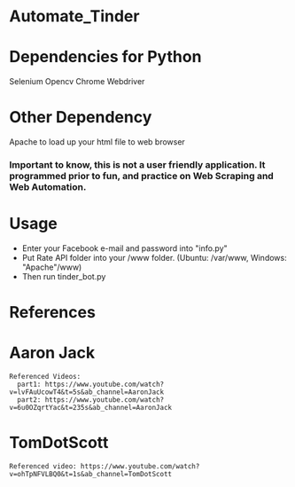 # Automate_Tinder

# Dependencies for Python
  Selenium
  Opencv
  Chrome Webdriver
# Other Dependency
  Apache to load up your html file to web browser
  
### Important to know, this is not a user friendly application. It programmed prior to fun, and practice on Web Scraping and Web Automation.

# Usage
  - Enter your Facebook e-mail and password into "info.py"
  - Put Rate API folder into your /www folder. (Ubuntu: /var/www, Windows: "Apache"/www)
  - Then run tinder_bot.py
 
# References
  # Aaron Jack
    Referenced Videos:
      part1: https://www.youtube.com/watch?v=lvFAuUcowT4&t=5s&ab_channel=AaronJack
      part2: https://www.youtube.com/watch?v=6u0OZqrtYac&t=235s&ab_channel=AaronJack
  # TomDotScott
    Referenced video: https://www.youtube.com/watch?v=ohTpNFVLBQ0&t=1s&ab_channel=TomDotScott
